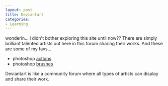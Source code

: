 ```yaml
---
layout: post
title: Deviantart
categories:
- Learning
---
```



wonderin... i didn't bother exploring this site until now?? There are simply brilliant talented artists out here in this forum sharing their works. And these are some of my favs...

- photoshop [actions](http://browse.deviantart.com/resources/applications/psactions/?order=9&startts=1174723200&endts=1177401600)
- photoshop [brushes](http://browse.deviantart.com/resources/applications/psbrushes/?order=9&alltime=yes)

Deviantart is like a community forum where all types of artists can display and share their work.
